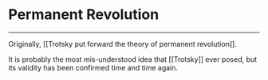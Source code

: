 # Permanent Revolution
---
Originally, [[Trotsky put forward the theory of permanent revolution]]. 

It is probably the most mis-understood idea that [[Trotsky]] ever posed, but its validity has been confirmed time and time again. 